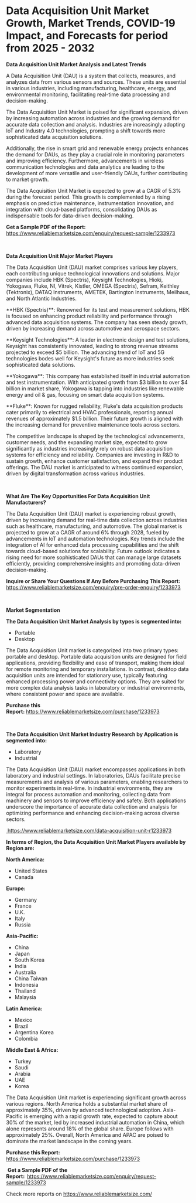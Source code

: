 <p><h1>Data Acquisition Unit Market Growth, Market Trends, COVID-19 Impact, and Forecasts for period from 2025 - 2032</h1></p><p><strong>Data Acquisition Unit Market Analysis and Latest Trends</strong></p>
<p><p>A Data Acquisition Unit (DAU) is a system that collects, measures, and analyzes data from various sensors and sources. These units are essential in various industries, including manufacturing, healthcare, energy, and environmental monitoring, facilitating real-time data processing and decision-making.</p><p>The Data Acquisition Unit Market is poised for significant expansion, driven by increasing automation across industries and the growing demand for accurate data collection and analysis. Industries are increasingly adopting IoT and Industry 4.0 technologies, prompting a shift towards more sophisticated data acquisition solutions. </p><p>Additionally, the rise in smart grid and renewable energy projects enhances the demand for DAUs, as they play a crucial role in monitoring parameters and improving efficiency. Furthermore, advancements in wireless communication technologies and data analytics are leading to the development of more versatile and user-friendly DAUs, further contributing to market growth.</p><p>The Data Acquisition Unit Market is expected to grow at a CAGR of 5.3% during the forecast period. This growth is complemented by a rising emphasis on predictive maintenance, instrumentation innovation, and integration with cloud-based platforms, consolidating DAUs as indispensable tools for data-driven decision-making.</p></p>
<p><strong>Get a Sample PDF of the Report:&nbsp;</strong> <a href="https://www.reliablemarketsize.com/enquiry/request-sample/1233973?utm_campaign=2565&utm_medium=2&utm_source=Github&utm_content=ia&utm_term=10042025&utm_id=data-acquisition-unit">https://www.reliablemarketsize.com/enquiry/request-sample/1233973</a></p>
<p>&nbsp;</p>
<p><strong>Data Acquisition Unit Major Market Players</strong></p>
<p><p>The Data Acquisition Unit (DAU) market comprises various key players, each contributing unique technological innovations and solutions. Major companies include HBK (Spectris), Keysight Technologies, Hioki, Yokogawa, Fluke, NI, Vitrek, Kistler, OMEGA (Spectris), Sefram, Keithley (Tektronix), DATAQ Instruments, AMETEK, Bartington Instruments, Meilhaus, and North Atlantic Industries.</p><p>**HBK (Spectris)**: Renowned for its test and measurement solutions, HBK is focused on enhancing product reliability and performance through advanced data acquisition systems. The company has seen steady growth, driven by increasing demand across automotive and aerospace sectors. </p><p>**Keysight Technologies**: A leader in electronic design and test solutions, Keysight has consistently innovated, leading to strong revenue streams projected to exceed $5 billion. The advancing trend of IoT and 5G technologies bodes well for Keysight's future as more industries seek sophisticated data solutions.</p><p>**Yokogawa**: This company has established itself in industrial automation and test instrumentation. With anticipated growth from $3 billion to over $4 billion in market share, Yokogawa is tapping into industries like renewable energy and oil & gas, focusing on smart data acquisition systems.</p><p>**Fluke**: Known for rugged reliability, Fluke's data acquisition products cater primarily to electrical and HVAC professionals, reporting annual revenues of approximately $1.5 billion. Their future growth is aligned with the increasing demand for preventive maintenance tools across sectors.</p><p>The competitive landscape is shaped by the technological advancements, customer needs, and the expanding market size, expected to grow significantly as industries increasingly rely on robust data acquisition systems for efficiency and reliability. Companies are investing in R&D to sustain growth, enhance customer satisfaction, and expand their product offerings. The DAU market is anticipated to witness continued expansion, driven by digital transformation across various industries.</p></p>
<p>&nbsp;</p>
<p><strong>What Are The Key Opportunities For Data Acquisition Unit Manufacturers?</strong></p>
<p><p>The Data Acquisition Unit (DAU) market is experiencing robust growth, driven by increasing demand for real-time data collection across industries such as healthcare, manufacturing, and automotive. The global market is projected to grow at a CAGR of around 6% through 2028, fueled by advancements in IoT and automation technologies. Key trends include the integration of AI for enhanced data processing capabilities and the shift towards cloud-based solutions for scalability. Future outlook indicates a rising need for more sophisticated DAUs that can manage large datasets efficiently, providing comprehensive insights and promoting data-driven decision-making.</p></p>
<p><strong>Inquire or Share Your Questions If Any Before Purchasing This Report:</strong> <a href="https://www.reliablemarketsize.com/enquiry/pre-order-enquiry/1233973?utm_campaign=2565&utm_medium=2&utm_source=Github&utm_content=ia&utm_term=10042025&utm_id=data-acquisition-unit">https://www.reliablemarketsize.com/enquiry/pre-order-enquiry/1233973</a></p>
<p>&nbsp;</p>
<p><strong>Market Segmentation</strong></p>
<p><strong>The Data Acquisition Unit Market Analysis by types is segmented into:</strong></p>
<p><ul><li>Portable</li><li>Desktop</li></ul></p>
<p><p>The Data Acquisition Unit market is categorized into two primary types: portable and desktop. Portable data acquisition units are designed for field applications, providing flexibility and ease of transport, making them ideal for remote monitoring and temporary installations. In contrast, desktop data acquisition units are intended for stationary use, typically featuring enhanced processing power and connectivity options. They are suited for more complex data analysis tasks in laboratory or industrial environments, where consistent power and space are available.</p></p>
<p><strong>Purchase this Report:&nbsp;</strong><a href="https://www.reliablemarketsize.com/purchase/1233973?utm_campaign=2565&utm_medium=2&utm_source=Github&utm_content=ia&utm_term=10042025&utm_id=data-acquisition-unit">https://www.reliablemarketsize.com/purchase/1233973</a></p>
<p>&nbsp;</p>
<p><strong>The Data Acquisition Unit Market Industry Research by Application is segmented into:</strong></p>
<p><ul><li>Laboratory</li><li>Industrial</li></ul></p>
<p><p>The Data Acquisition Unit (DAU) market encompasses applications in both laboratory and industrial settings. In laboratories, DAUs facilitate precise measurements and analysis of various parameters, enabling researchers to monitor experiments in real-time. In industrial environments, they are integral for process automation and monitoring, collecting data from machinery and sensors to improve efficiency and safety. Both applications underscore the importance of accurate data collection and analysis for optimizing performance and enhancing decision-making across diverse sectors.</p></p>
<p><a href="https://www.reliablemarketsize.com/data-acquisition-unit-r1233973?utm_campaign=2565&utm_medium=2&utm_source=Github&utm_content=ia&utm_term=10042025&utm_id=data-acquisition-unit">&nbsp;https://www.reliablemarketsize.com/data-acquisition-unit-r1233973</a></p>
<p><strong>In terms of Region, the Data Acquisition Unit Market Players available by Region are:</strong></p>
<p>
    <p> <strong> North America: </strong>
        <ul>
            <li>United States</li>
            <li>Canada</li>
        </ul>
        </p> 
    <p> <strong> Europe: </strong>
        <ul>
            <li>Germany</li>
            <li>France</li>
            <li>U.K.</li>
            <li>Italy</li>
            <li>Russia</li>
        </ul>
        </p> 
    <p> <strong> Asia-Pacific: </strong>
        <ul>
            <li>China</li>
            <li>Japan</li>
            <li>South Korea</li>
            <li>India</li>
            <li>Australia</li>
            <li>China Taiwan</li>
            <li>Indonesia</li>
            <li>Thailand</li>
            <li>Malaysia</li>
        </ul>
        </p> 
    <p> <strong> Latin America: </strong>
        <ul>
            <li>Mexico</li>
            <li>Brazil</li>
            <li>Argentina Korea</li>
            <li>Colombia</li>
        </ul>
        </p> 
    <p> <strong> Middle East & Africa: </strong>
        <ul>
            <li>Turkey</li>
            <li>Saudi</li>
            <li>Arabia</li>
            <li>UAE</li>
            <li>Korea</li>
        </ul>
    </p>
    </p>
<p><p>The Data Acquisition Unit market is experiencing significant growth across various regions. North America holds a substantial market share of approximately 35%, driven by advanced technological adoption. Asia-Pacific is emerging with a rapid growth rate, expected to capture about 30% of the market, led by increased industrial automation in China, which alone represents around 18% of the global share. Europe follows with approximately 25%. Overall, North America and APAC are poised to dominate the market landscape in the coming years.</p></p>
<p><strong>Purchase this Report: </strong><a href="https://www.reliablemarketsize.com/purchase/1233973?utm_campaign=2565&utm_medium=2&utm_source=Github&utm_content=ia&utm_term=10042025&utm_id=data-acquisition-unit">https://www.reliablemarketsize.com/purchase/1233973</a></p>
<p>&nbsp;<strong>Get a Sample PDF of the Report:&nbsp;&nbsp;</strong><a href="https://www.reliablemarketsize.com/enquiry/request-sample/1233973?utm_campaign=2565&utm_medium=2&utm_source=Github&utm_content=ia&utm_term=10042025&utm_id=data-acquisition-unit">https://www.reliablemarketsize.com/enquiry/request-sample/1233973</a></p>
<p><strong></strong></p>
<p>Check more reports on <a href="https://www.reliablemarketsize.com/?utm_campaign=2565&utm_medium=2&utm_source=Github&utm_content=ia&utm_term=10042025&utm_id=data-acquisition-unit">https://www.reliablemarketsize.com/</a></p>